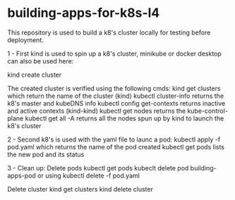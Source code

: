 # building-apps-for-k8s-l4

This repository is used to build a k8's cluster locally for testing before deployment.

1 - First kind is used to spin up a k8's cluster, minikube or docker desktop can also be used here:

  kind create cluster
  
The created cluster is verified using the following cmds:
  kind get clusters which return the name of the cluster (kind)
  kubectl cluster-info returns the k8's master and kubeDNS info
  kubectl config get-contexts returns inactive and active contexts (kind-kind)
  kubectl get nodes returns the kube-control-plane
  kubectl get all -A returns all the nodes spun up by kind to launch the k8's cluster

2 - Second k8's is used with the yaml file to launc a pod:
    kubectl apply -f pod.yaml which returns the name of the pod created
    kubectl get pods lists the new pod and its status

3 - Clean up:
Delete pods
   kubectl get pods
   kubeclt delete pod building-apps-pod
   or using kubectl delete -f pod.yaml

Delete cluster
   kind get clusters
   kind delete cluster
